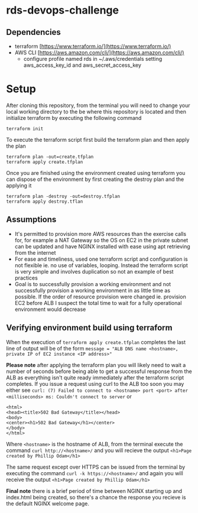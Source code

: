 # rds-devops-challenge

## Dependencies
 - terraform [https://www.terraform.io/](https://www.terraform.io/)
 - AWS CLI [https://aws.amazon.com/cli/](https://aws.amazon.com/cli/)
   - configure profile named rds in ~/.aws/credentials setting aws_access_key_id and aws_secret_access_key

# Setup

After cloning this repository, from the terminal you will need to change your local working directory to the be where this repository is located and then initialize terraform by executing the following command

```
terraform init
```

To execute the terraform script first build the terraform plan and then apply the plan

```
terraform plan -out=create.tfplan
terraform apply create.tfplan
```

Once you are finished using the environment created using terraform you can dispose of the environment by first creating the destroy plan and the applying it

```
terraform plan -destroy -out=destroy.tfplan
terraform apply destroy.tflan
```

## Assumptions
 - It's permitted to provision more AWS resources than the exercise calls for, for example a NAT Gateway so the OS on EC2 in the private subnet can be updated and have NGINX installed with ease using apt retrieving from the internet
 - For ease and timeliness, used one terraform script and configuration is not flexible ie. no use of variables, looping. Instead the terraform script is very simple and involves duplication so not an example of best practices
 - Goal is to successfully provision a working environment and not successfully provision a working environment in as little time as possible. If the order of resource provision were changed ie. provision EC2 before ALB I suspect the total time to wait for a fully operational environment would decrease

## Verifying environment build using terraform

When the execution of ```terraform apply create.tfplan``` completes the last line of output will be of the form ```message = "ALB DNS name <hostname>, private IP of EC2 instance <IP address>"```

**Please note** after applying the terraform plan you will likely need to wait a number of seconds before being able to get a successful response from the ALB as everything isn't quite ready immediately after the terraform script completes.
If you issue a request using curl to the ALB too soon you may either see ```curl: (7) Failed to connect to <hostname> port <port> after <milliseconds> ms: Couldn't connect to server``` or

```
<html>
<head><title>502 Bad Gateway</title></head>
<body>
<center><h1>502 Bad Gateway</h1></center>
</body>
</html>
```

Where ```<hostname>``` is the hostname of ALB, from the terminal execute the command ```curl http://<hostname>/``` and you will recieve the output ```<h1>Page created by Phillip Odam</h1>```

The same request except over HTTPS can be issued from the terminal by executing the command ```curl -k https://<hostname>/``` and again you will receive the output ```<h1>Page created by Phillip Odam</h1>```

**Final note** there is a brief period of time between NGINX starting up and index.html being created, so there's a chance the response you recieve is the default NGINX welcome page.
